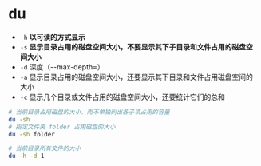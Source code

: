 
# du

- `-h` **以可读的方式显示**
- `-s` **显示目录占用的磁盘空间大小，不要显示其下子目录和文件占用的磁盘空间大小**
- `-d` 深度（--max-depth=）
- `-a` 显示目录占用的磁盘空间大小，还要显示其下目录和文件占用磁盘空间的大小
- `-c` 显示几个目录或文件占用的磁盘空间大小，还要统计它们的总和

``` bash
# 当前目录占用磁盘的大小，而不单独列出各子项占用的容量 
du -sh
# 指定文件夹 folder 占用磁盘的大小
du -sh folder

# 当前目录所有文件的大小
du -h -d 1
```


